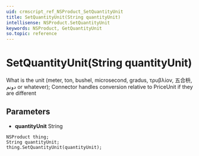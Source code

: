 ```yaml
---
uid: crmscript_ref_NSProduct_SetQuantityUnit
title: SetQuantityUnit(String quantityUnit)
intellisense: NSProduct.SetQuantityUnit
keywords: NSProduct, GetQuantityUnit
so.topic: reference
---
```


# SetQuantityUnit(String quantityUnit)

What is the unit (meter, ton, bushel, microsecond, gradus, τρυβλίον, 五合枡, دونم or whatever); Connector handles conversion relative to PriceUnit if they are different

## Parameters

* **quantityUnit** String

```crmscript
NSProduct thing;
String quantityUnit;
thing.SetQuantityUnit(quantityUnit);
```

